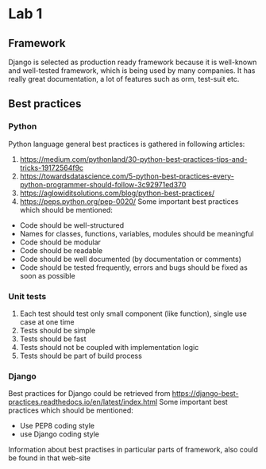 # Lab 1

## Framework 
Django is selected as production ready framework because it is well-known and well-tested framework, which is being used 
by many companies. It has really great documentation, a lot of features such as orm, test-suit etc. 


## Best practices 
### Python
Python language general best practices is gathered in following articles:
 1. https://medium.com/pythonland/30-python-best-practices-tips-and-tricks-19172564f9c
 2. https://towardsdatascience.com/5-python-best-practices-every-python-programmer-should-follow-3c92971ed370
 3. https://aglowiditsolutions.com/blog/python-best-practices/
 4. https://peps.python.org/pep-0020/
Some important best practices which should be mentioned:
 - Code should be well-structured
 - Names for classes, functions, variables, modules should be meaningful
 - Code should be modular
 - Code should be readable
 - Code should be well documented (by documentation or comments)
 - Code should be tested frequently, errors and bugs should be fixed as soon as possible

### Unit tests
1. Each test should test only small component (like function), single use case at one time
2. Tests should be simple
3. Tests should be fast
4. Tests should not be coupled with implementation logic
5. Tests should be part of build process

### Django
Best practices for Django could be retrieved from https://django-best-practices.readthedocs.io/en/latest/index.html
Some important best practices which should be mentioned:
 - Use PEP8 coding style
 - use Django coding style

Information about best practises in particular parts of framework, also could be found in that web-site 
